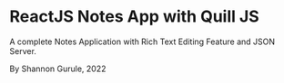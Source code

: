 # ReactJS Notes App with Quill JS

A complete Notes Application with Rich Text Editing Feature and JSON Server.

By Shannon Gurule, 2022
